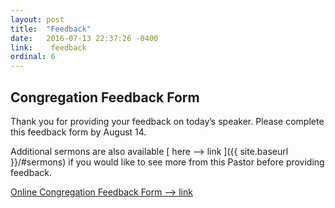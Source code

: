 ```yaml
---
layout: post
title:  "Feedback"
date:   2016-07-13 22:37:26 -0400
link:    feedback
ordinal: 6
---
```



## Congregation Feedback Form

Thank you for providing your feedback on today’s speaker. Please complete this feedback form by August 14.  

Additional sermons are also available [ here --> link ]({{ site.baseurl }}/#sermons) if you would like to see more from this Pastor before providing feedback.  

[ Online Congregation Feedback Form --> link ](https://goo.gl/forms/7WdBu4JDXQnekFVN2)